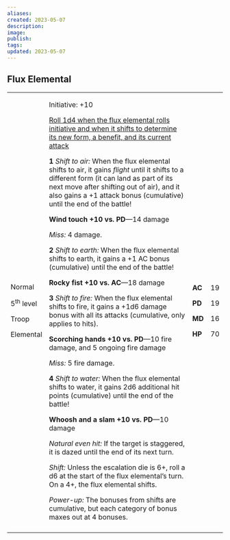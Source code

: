 ```yaml
---
aliases: 
created: 2023-05-07
description: 
image: 
publish: 
tags: 
updated: 2023-05-07
---
```


## Flux Elemental

<table>
<colgroup>
<col style="width: 16%" />
<col style="width: 72%" />
<col style="width: 5%" />
<col style="width: 5%" />
</colgroup>
<tbody>
<tr class="odd">
<td><p>Normal</p>
<p>5<sup>th</sup> level</p>
<p>Troop</p>
<p>Elemental</p></td>
<td><p>Initiative: +10</p>
<p><u>Roll 1d4 when the flux elemental rolls initiative and when it
shifts to determine its new form, a benefit, and its current
attack</u></p>
<p><strong>1</strong> <em>Shift to air:</em> When the flux elemental
shifts to air, it gains <em>flight</em> until it shifts to a different
form (it can land as part of its next move after shifting out of air),
and it also gains a +1 attack bonus (cumulative) until the end of the
battle!</p>
<p><strong>Wind touch +10 vs. PD</strong>—14 damage</p>
<p><em>Miss:</em> 4 damage.</p>
<p><strong>2</strong> <em>Shift to earth:</em> When the flux elemental
shifts to earth, it gains a +1 AC bonus (cumulative) until the end of
the battle!</p>
<p><strong>Rocky fist +10 vs. AC</strong>—18 damage</p>
<p><strong>3</strong> <em>Shift to fire:</em> When the flux elemental
shifts to fire, it gains a +1d6 damage bonus with all its attacks
(cumulative, only applies to hits).</p>
<p><strong>Scorching hands +10 vs. PD</strong>—10 fire damage, and 5
ongoing fire damage</p>
<p><em>Miss:</em> 5 fire damage.</p>
<p><strong>4</strong> <em>Shift to water:</em> When the flux elemental
shifts to water, it gains 2d6 additional hit points (cumulative) until
the end of the battle!</p>
<p><strong>Whoosh and a slam +10 vs. PD</strong>—10 damage</p>
<p><em>Natural even hit:</em> If the target is staggered, it is dazed
until the end of its next turn.</p>
<p><em>Shift:</em> Unless the escalation die is 6+, roll a d6 at the
start of the flux elemental’s turn. On a 4+, the flux elemental
shifts.</p>
<p><em>Power-up:</em> The bonuses from shifts are cumulative, but each
category of bonus maxes out at 4 bonuses.</p></td>
<td><p><strong>AC</strong></p>
<p><strong>PD</strong></p>
<p><strong>MD</strong></p>
<p><strong>HP</strong></p></td>
<td><p>19</p>
<p>19</p>
<p>16</p>
<p>70</p></td>
</tr>
<tr class="even">
<td></td>
<td></td>
<td></td>
<td></td>
</tr>
</tbody>
</table>

